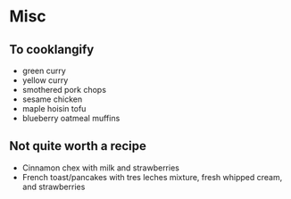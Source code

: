 # Misc

## To cooklangify
- green curry
- yellow curry
- smothered pork chops
- sesame chicken
- maple hoisin tofu
- blueberry oatmeal muffins


## Not quite worth a recipe
- Cinnamon chex with milk and strawberries
- French toast/pancakes with tres leches mixture, fresh whipped cream, and strawberries